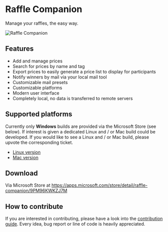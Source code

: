 # Raffle Companion

Manage your raffles, the easy way.

![Raffle Companion](https://github.com/user-attachments/assets/75caf75b-5ae2-4027-be10-ad59756113c8)

## Features

- Add and manage prices
- Search for prices by name and tag
- Export prices to easily generate a price list to display for participants
- Notify winners by mail via your local mail tool
- Customizable mail presets
- Customizable platforms
- Modern user interface
- Completely local, no data is transferred to remote servers

## Supported platforms

Currently only **Windows** builds are provided via the Microsoft Store (see below). If interest is given a dedicated Linux and / or Mac build could be developed.
If you would like to see a Linux and / or Mac build, please upvote the corresponding ticket.

- [Linux version](https://github.com/Boehrsi/Raffle-Companion/issues/4)
- [Mac version](https://github.com/Boehrsi/Raffle-Companion/issues/5)

## Download

Via Microsoft Store at https://apps.microsoft.com/store/detail/raffle-companion/9PM96KWKZJ7M

## How to contribute

If you are interested in contributing, please have a look into
the [contribution guide](https://github.com/Boehrsi/Raffle-Companion/blob/main/CONTRIBUTING.md). Every idea, bug report or line of code is heavily
appreciated.
